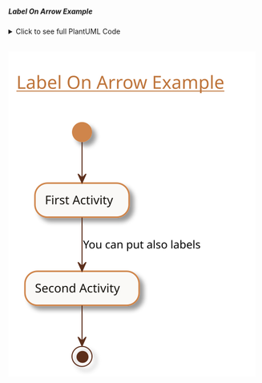 ##### Label On Arrow Example

<details>
<summary>Click to see full PlantUML Code</summary>
<p>

    ```plantuml
        @startuml
        !include https://raw.githubusercontent.com/uri-chandler/makeitpdf/master/skins/light-orange/light-orange.skin.iuml

        Title \n <u>Label On Arrow Example</u> \n

        (*) --> "First Activity"
        -->[You can put also labels] "Second Activity"
        --> (*)

        @enduml
    ```

</p>
</details>


<br />

![Label On Arrow](label-on-arrow.svg)